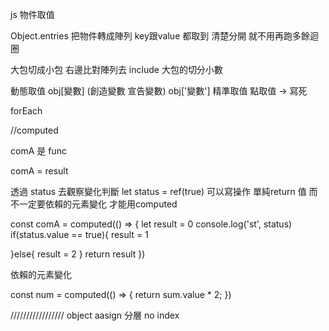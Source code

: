 js 物件取值

Object.entries 把物件轉成陣列
key跟value 都取到  清楚分開
就不用再跑多餘迴圈

大包切成小包
右邊比對陣列去 include 大包的切分小數

動態取值
obj[變數] (創造變數 宣告變數)
obj['變數']  精準取值 
點取值 -> 寫死

forEach

//computed

comA 是 func

comA = result

透過 status 去觀察變化判斷
let status = ref(true)
可以寫操作  單純return 值
而不一定要依賴的元素變化 才能用computed

const comA = computed(() => {
    let result = 0
    console.log('st', status)
if(status.value == true){
     result = 1
    
}else{
      result =  2
}
return result
})


依賴的元素變化

const num = computed(() => {
  return sum.value * 2;
})

/////////////////
object aasign
分層
no index
